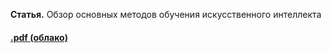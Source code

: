 **Статья.** Обзор основных методов обучения искусственного интеллекта
#### [.pdf (облако)](https://cloud.mail.ru/public/V3Gw/wAnLTZsBC ".pdf (облако)")
